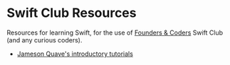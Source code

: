 # Swift Club Resources

Resources for learning Swift, for the use of [Founders & Coders](www.foundersandcoders.com) Swift Club (and any curious coders).

* [Jameson Quave's introductory tutorials](http://jamesonquave.com/blog/tutorials/)
